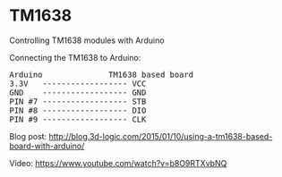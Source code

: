 TM1638
======

Controlling TM1638 modules with Arduino

Connecting the TM1638 to Arduino:

<pre>
Arduino              TM1638 based board
3.3V   ------------------ VCC
GND    ------------------ GND
PIN #7 ------------------ STB
PIN #8 ------------------ DIO
PIN #9 ------------------ CLK
</pre>

Blog post: http://blog.3d-logic.com/2015/01/10/using-a-tm1638-based-board-with-arduino/

Video: https://www.youtube.com/watch?v=b8O9RTXvbNQ
